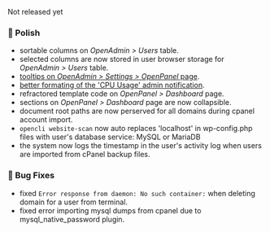 Not released yet

### 💅 Polish
- sortable columns on *OpenAdmin > Users* table.
- selected columns are now stored in user browser storage for *OpenAdmin > Users* table.
- [tooltips on *OpenAdmin > Settings > OpenPanel* page](https://i.postimg.cc/zX0pQnFK/2025-06-17-12-33.png).
- [better formating of the 'CPU Usage' admin notification](https://i.postimg.cc/T257Nkkb/2025-06-17-13-14.png).
- refractored template code on *OpenPanel > Dashboard* page.
- sections on *OpenPanel > Dashboard* page are now collapsible.
- document root paths are now perserved for all domains during cpanel account import.
- `opencli website-scan` now auto replaces 'localhost' in wp-config.php files with user's database service: MySQL or MariaDB
- the system now logs the timestamp in the user's activity log when users are imported from cPanel backup files.


### 🐛 Bug Fixes
- fixed `Error response from daemon: No such container:` when deleting domain for a user from terminal.
- fixed error importing mysql dumps from cpanel due to mysql_native_password plugin.
